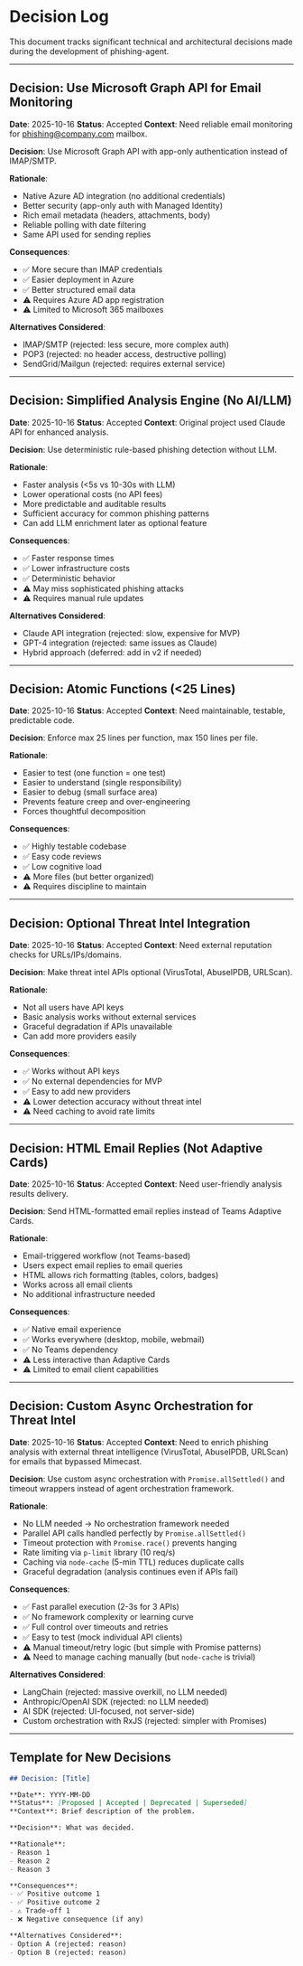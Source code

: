 # Decision Log

This document tracks significant technical and architectural decisions made during the development of phishing-agent.

---

## Decision: Use Microsoft Graph API for Email Monitoring

**Date**: 2025-10-16
**Status**: Accepted
**Context**: Need reliable email monitoring for phishing@company.com mailbox.

**Decision**: Use Microsoft Graph API with app-only authentication instead of IMAP/SMTP.

**Rationale**:
- Native Azure AD integration (no additional credentials)
- Better security (app-only auth with Managed Identity)
- Rich email metadata (headers, attachments, body)
- Reliable polling with date filtering
- Same API used for sending replies

**Consequences**:
- ✅ More secure than IMAP credentials
- ✅ Easier deployment in Azure
- ✅ Better structured email data
- ⚠️ Requires Azure AD app registration
- ⚠️ Limited to Microsoft 365 mailboxes

**Alternatives Considered**:
- IMAP/SMTP (rejected: less secure, more complex auth)
- POP3 (rejected: no header access, destructive polling)
- SendGrid/Mailgun (rejected: requires external service)

---

## Decision: Simplified Analysis Engine (No AI/LLM)

**Date**: 2025-10-16
**Status**: Accepted
**Context**: Original project used Claude API for enhanced analysis.

**Decision**: Use deterministic rule-based phishing detection without LLM.

**Rationale**:
- Faster analysis (<5s vs 10-30s with LLM)
- Lower operational costs (no API fees)
- More predictable and auditable results
- Sufficient accuracy for common phishing patterns
- Can add LLM enrichment later as optional feature

**Consequences**:
- ✅ Faster response times
- ✅ Lower infrastructure costs
- ✅ Deterministic behavior
- ⚠️ May miss sophisticated phishing attacks
- ⚠️ Requires manual rule updates

**Alternatives Considered**:
- Claude API integration (rejected: slow, expensive for MVP)
- GPT-4 integration (rejected: same issues as Claude)
- Hybrid approach (deferred: add in v2 if needed)

---

## Decision: Atomic Functions (<25 Lines)

**Date**: 2025-10-16
**Status**: Accepted
**Context**: Need maintainable, testable, predictable code.

**Decision**: Enforce max 25 lines per function, max 150 lines per file.

**Rationale**:
- Easier to test (one function = one test)
- Easier to understand (single responsibility)
- Easier to debug (small surface area)
- Prevents feature creep and over-engineering
- Forces thoughtful decomposition

**Consequences**:
- ✅ Highly testable codebase
- ✅ Easy code reviews
- ✅ Low cognitive load
- ⚠️ More files (but better organized)
- ⚠️ Requires discipline to maintain

---

## Decision: Optional Threat Intel Integration

**Date**: 2025-10-16
**Status**: Accepted
**Context**: Need external reputation checks for URLs/IPs/domains.

**Decision**: Make threat intel APIs optional (VirusTotal, AbuseIPDB, URLScan).

**Rationale**:
- Not all users have API keys
- Basic analysis works without external services
- Graceful degradation if APIs unavailable
- Can add more providers easily

**Consequences**:
- ✅ Works without API keys
- ✅ No external dependencies for MVP
- ✅ Easy to add new providers
- ⚠️ Lower detection accuracy without threat intel
- ⚠️ Need caching to avoid rate limits

---

## Decision: HTML Email Replies (Not Adaptive Cards)

**Date**: 2025-10-16
**Status**: Accepted
**Context**: Need user-friendly analysis results delivery.

**Decision**: Send HTML-formatted email replies instead of Teams Adaptive Cards.

**Rationale**:
- Email-triggered workflow (not Teams-based)
- Users expect email replies to email queries
- HTML allows rich formatting (tables, colors, badges)
- Works across all email clients
- No additional infrastructure needed

**Consequences**:
- ✅ Native email experience
- ✅ Works everywhere (desktop, mobile, webmail)
- ✅ No Teams dependency
- ⚠️ Less interactive than Adaptive Cards
- ⚠️ Limited to email client capabilities

---

## Decision: Custom Async Orchestration for Threat Intel

**Date**: 2025-10-16
**Status**: Accepted
**Context**: Need to enrich phishing analysis with external threat intelligence (VirusTotal, AbuseIPDB, URLScan) for emails that bypassed Mimecast.

**Decision**: Use custom async orchestration with `Promise.allSettled()` and timeout wrappers instead of agent orchestration framework.

**Rationale**:
- No LLM needed → No orchestration framework needed
- Parallel API calls handled perfectly by `Promise.allSettled()`
- Timeout protection with `Promise.race()` prevents hanging
- Rate limiting via `p-limit` library (10 req/s)
- Caching via `node-cache` (5-min TTL) reduces duplicate calls
- Graceful degradation (analysis continues even if APIs fail)

**Consequences**:
- ✅ Fast parallel execution (2-3s for 3 APIs)
- ✅ No framework complexity or learning curve
- ✅ Full control over timeouts and retries
- ✅ Easy to test (mock individual API clients)
- ⚠️ Manual timeout/retry logic (but simple with Promise patterns)
- ⚠️ Need to manage caching manually (but `node-cache` is trivial)

**Alternatives Considered**:
- LangChain (rejected: massive overkill, no LLM needed)
- Anthropic/OpenAI SDK (rejected: no LLM needed)
- AI SDK (rejected: UI-focused, not server-side)
- Custom orchestration with RxJS (rejected: simpler with Promises)

---

## Template for New Decisions

```markdown
## Decision: [Title]

**Date**: YYYY-MM-DD
**Status**: [Proposed | Accepted | Deprecated | Superseded]
**Context**: Brief description of the problem.

**Decision**: What was decided.

**Rationale**:
- Reason 1
- Reason 2
- Reason 3

**Consequences**:
- ✅ Positive outcome 1
- ✅ Positive outcome 2
- ⚠️ Trade-off 1
- ❌ Negative consequence (if any)

**Alternatives Considered**:
- Option A (rejected: reason)
- Option B (rejected: reason)
```

